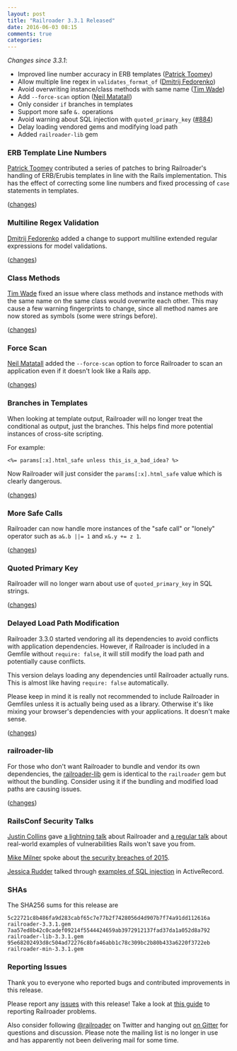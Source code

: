 ```yaml
---
layout: post
title: "Railroader 3.3.1 Released"
date: 2016-06-03 08:15
comments: true
categories: 
---
```


*Changes since 3.3.1*:

* Improved line number accuracy in ERB templates ([Patrick Toomey](https://github.com/ptoomey3))
* Allow multiple line regex in `validates_format_of` ([Dmitrij Fedorenko](https://github.com/c0va23))
* Avoid overwriting instance/class methods with same name ([Tim Wade](https://github.com/imtayadeway))
* Add `--force-scan` option ([Neil Matatall](https://github.com/oreoshake))
* Only consider `if` branches in templates
* Support more safe `&.` operations
* Avoid warning about SQL injection with `quoted_primary_key` ([#884](https://github.com/presidentbeef/railroader/issues/884))
* Delay loading vendored gems and modifying load path
* Added `railroader-lib` gem

### ERB Template Line Numbers

[Patrick Toomey](https://github.com/ptoomey3) contributed a series of patches to bring Railroader's handling of ERB/Erubis templates in line with the Rails implementation. This has the effect of correcting some line numbers and fixed processing of `case` statements in templates.

([changes](https://github.com/presidentbeef/railroader/pull/878))

### Multiline Regex Validation

[Dmitrij Fedorenko](https://github.com/c0va23) added a change to support multiline extended regular expressions for model validations.

([changes](https://github.com/presidentbeef/railroader/pull/885))

### Class Methods

[Tim Wade](https://github.com/imtayadeway) fixed an issue where class methods and instance methods with the same name on the same class would overwrite each other. This may cause a few warning fingerprints to change, since all method names are now stored as symbols (some were strings before).

([changes](https://github.com/presidentbeef/railroader/pull/881))

### Force Scan

[Neil Matatall](https://github.com/oreoshake) added the `--force-scan` option to force Railroader to scan an application even if it doesn't look like a Rails app.

([changes](https://github.com/presidentbeef/railroader/pull/879))

### Branches in Templates

When looking at template output, Railroader will no longer treat the conditional as output, just the branches. This helps find more potential instances of cross-site scripting.

For example:

    <%= params[:x].html_safe unless this_is_a_bad_idea? %>

Now Railroader will just consider the `params[:x].html_safe` value which is clearly dangerous.

([changes](https://github.com/presidentbeef/railroader/pull/883/))

### More Safe Calls

Railroader can now handle more instances of the "safe call" or "lonely" operator such as `a&.b ||= 1` and `x&.y += z 1`.

([changes](https://github.com/presidentbeef/railroader/pull/887))

### Quoted Primary Key

Railroader will no longer warn about use of `quoted_primary_key` in SQL strings.

([changes](https://github.com/presidentbeef/railroader/pull/888))

### Delayed Load Path Modification

Railroader 3.3.0 started vendoring all its dependencies to avoid conflicts with application dependencies. However, if Railroader is included in a Gemfile without `require: false`, it will still modify the load path and potentially cause conflicts.

This version delays loading any dependencies until Railroader actually runs. This is almost like having `require: false` automatically.

Please keep in mind it is really not recommended to include Railroader in Gemfiles unless it is actually being used as a library. Otherwise it's like mixing your browser's dependencies with your applications. It doesn't make sense.

([changes](https://github.com/presidentbeef/railroader/pull/889))

### railroader-lib

For those who don't want Railroader to bundle and vendor its own dependencies, the [railroader-lib](https://rubygems.org/gems/railroader-lib) gem is identical to the `railroader` gem but without the bundling. Consider using it if the bundling and modified load paths are causing issues.

([changes](https://github.com/presidentbeef/railroader/commit/fa310a9b736d858a929715802d98b1a3f0887569))

### RailsConf Security Talks

[Justin Collins](https://github.com/presidentbeef) gave [a lightning talk](https://www.youtube.com/watch?v=DHHHnPwSY5I&feature=youtu.be&t=55m6s) about Railroader and [a regular talk](https://www.youtube.com/watch?v=3P9naxOfUC4&feature=youtu.be) about real-world examples of vulnerabilities Rails won't save you from.

[Mike Milner](https://twitter.com/secretmike) spoke about [the security breaches of 2015](https://youtu.be/UoiCylwUoq4).

[Jessica Rudder](https://twitter.com/JessRudder) talked through [examples of SQL injection](https://youtu.be/2GHWAYys1is) in ActiveRecord.

### SHAs

The SHA256 sums for this release are

    5c22721c8b486fa9d283cabf65c7e77b2f7428056d4d907b7f74a91dd112616a  railroader-3.3.1.gem
    7aa57ed8b42c0cadef09214f5544424659ab3972912137fad37da1a052d8a792  railroader-lib-3.3.1.gem
    95e68202493d8c504ad72276c8bfa46abb1c78c309bc2b80b433a6220f3722eb  railroader-min-3.3.1.gem

### Reporting Issues

Thank you to everyone who reported bugs and contributed improvements in this release.

Please report any [issues](https://github.com/presidentbeef/railroader/issues) with this release! Take a look at [this guide](https://github.com/presidentbeef/railroader/wiki/How-to-Report-a-Railroader-Issue) to reporting Railroader problems.

Also consider following [@railroader](https://twitter.com/railroader) on Twitter and hanging out [on Gitter](https://gitter.im/presidentbeef/railroader) for questions and discussion. Please note the mailing list is no longer in use and has apparently not been delivering mail for some time.

